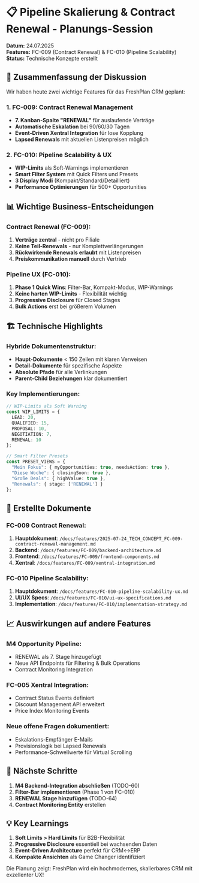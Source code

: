 # 📋 Pipeline Skalierung & Contract Renewal - Planungs-Session

**Datum:** 24.07.2025  
**Features:** FC-009 (Contract Renewal) & FC-010 (Pipeline Scalability)  
**Status:** Technische Konzepte erstellt

## 🎯 Zusammenfassung der Diskussion

Wir haben heute zwei wichtige Features für das FreshPlan CRM geplant:

### 1. FC-009: Contract Renewal Management
- **7. Kanban-Spalte "RENEWAL"** für auslaufende Verträge
- **Automatische Eskalation** bei 90/60/30 Tagen
- **Event-Driven Xentral Integration** für lose Kopplung
- **Lapsed Renewals** mit aktuellen Listenpreisen möglich

### 2. FC-010: Pipeline Scalability & UX
- **WIP-Limits** als Soft-Warnings implementieren
- **Smart Filter System** mit Quick Filters und Presets
- **3 Display Modi** (Kompakt/Standard/Detailliert)
- **Performance Optimierungen** für 500+ Opportunities

## 📊 Wichtige Business-Entscheidungen

### Contract Renewal (FC-009):
1. **Verträge zentral** - nicht pro Filiale
2. **Keine Teil-Renewals** - nur Komplettverlängerungen
3. **Rückwirkende Renewals erlaubt** mit Listenpreisen
4. **Preiskommunikation manuell** durch Vertrieb

### Pipeline UX (FC-010):
1. **Phase 1 Quick Wins**: Filter-Bar, Kompakt-Modus, WIP-Warnings
2. **Keine harten WIP-Limits** - Flexibilität wichtig
3. **Progressive Disclosure** für Closed Stages
4. **Bulk Actions** erst bei größerem Volumen

## 🏗️ Technische Highlights

### Hybride Dokumentenstruktur:
- **Haupt-Dokumente** < 150 Zeilen mit klaren Verweisen
- **Detail-Dokumente** für spezifische Aspekte
- **Absolute Pfade** für alle Verlinkungen
- **Parent-Child Beziehungen** klar dokumentiert

### Key Implementierungen:
```typescript
// WIP-Limits als Soft Warning
const WIP_LIMITS = {
  LEAD: 20,
  QUALIFIED: 15,
  PROPOSAL: 10,
  NEGOTIATION: 7,
  RENEWAL: 10
};

// Smart Filter Presets
const PRESET_VIEWS = {
  "Mein Fokus": { myOpportunities: true, needsAction: true },
  "Diese Woche": { closingSoon: true },
  "Große Deals": { highValue: true },
  "Renewals": { stage: ['RENEWAL'] }
};
```

## 🔗 Erstellte Dokumente

### FC-009 Contract Renewal:
1. **Hauptdokument**: `/docs/features/2025-07-24_TECH_CONCEPT_FC-009-contract-renewal-management.md`
2. **Backend**: `/docs/features/FC-009/backend-architecture.md`
3. **Frontend**: `/docs/features/FC-009/frontend-components.md`
4. **Xentral**: `/docs/features/FC-009/xentral-integration.md`

### FC-010 Pipeline Scalability:
1. **Hauptdokument**: `/docs/features/FC-010-pipeline-scalability-ux.md`
2. **UI/UX Specs**: `/docs/features/FC-010/ui-ux-specifications.md`
3. **Implementation**: `/docs/features/FC-010/implementation-strategy.md`

## 📈 Auswirkungen auf andere Features

### M4 Opportunity Pipeline:
- RENEWAL als 7. Stage hinzugefügt
- Neue API Endpoints für Filtering & Bulk Operations
- Contract Monitoring Integration

### FC-005 Xentral Integration:
- Contract Status Events definiert
- Discount Management API erweitert
- Price Index Monitoring Events

### Neue offene Fragen dokumentiert:
- Eskalations-Empfänger E-Mails
- Provisionslogik bei Lapsed Renewals
- Performance-Schwellwerte für Virtual Scrolling

## 🚀 Nächste Schritte

1. **M4 Backend-Integration abschließen** (TODO-60)
2. **Filter-Bar implementieren** (Phase 1 von FC-010)
3. **RENEWAL Stage hinzufügen** (TODO-64)
4. **Contract Monitoring Entity** erstellen

## 💡 Key Learnings

1. **Soft Limits > Hard Limits** für B2B-Flexibilität
2. **Progressive Disclosure** essentiell bei wachsenden Daten
3. **Event-Driven Architecture** perfekt für CRM↔ERP
4. **Kompakte Ansichten** als Game Changer identifiziert

Die Planung zeigt: FreshPlan wird ein hochmodernes, skalierbares CRM mit exzellenter UX!